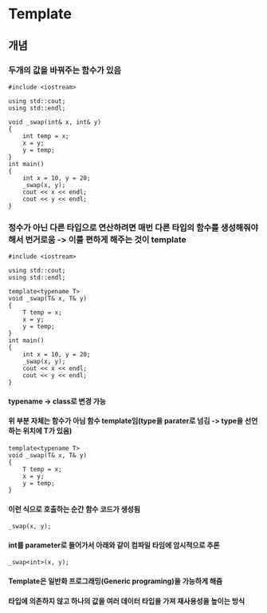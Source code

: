 # Template
##  개념
### 두개의 값을 바꿔주는 함수가 있음
```
#include <iostream>

using std::cout;
using std::endl;

void _swap(int& x, int& y)
{
	int temp = x;
	x = y;
	y = temp;
}
int main() 
{
	int x = 10, y = 20;
	_swap(x, y);
	cout << x << endl;
	cout << y << endl;
}

```
### 정수가 아닌 다른 타입으로 연산하려면 매번 다른 타입의 함수를 생성해줘야 해서 번거로움 -> 이를 편하게 해주는 것이 template
```
#include <iostream>

using std::cout;
using std::endl;

template<typename T>
void _swap(T& x, T& y)
{
	T temp = x;
	x = y;
	y = temp;
}
int main() 
{
	int x = 10, y = 20;
	_swap(x, y);
	cout << x << endl;
	cout << y << endl;
}
```
#### typename -> class로 변경 가능

#### 위 부분 자체는 함수가 아님 함수 template임(type을 parater로 넘김 -> type을 선언하는 위치에 T가 있음)
```
template<typename T>
void _swap(T& x, T& y)
{
	T temp = x;
	x = y;
	y = temp;
}
```

#### 이런 식으로 호출하는 순간 함수 코드가 생성됨
```
_swap(x, y);
```

#### int를 parameter로 들어가서 아래와 같이 컴파일 타임에 암시적으로 추론 
```
_swap<int>(x, y);
```

#### Template은 일반화 프로그래밍(Generic programing)을 가능하게 해줌
#### 타입에 의존하지 않고 하나의 값을 여러 데이터 타입을 가져 재사용성을 높이는 방식





